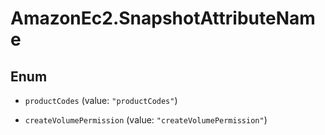 # AmazonEc2.SnapshotAttributeName

## Enum


* `productCodes` (value: `"productCodes"`)

* `createVolumePermission` (value: `"createVolumePermission"`)


